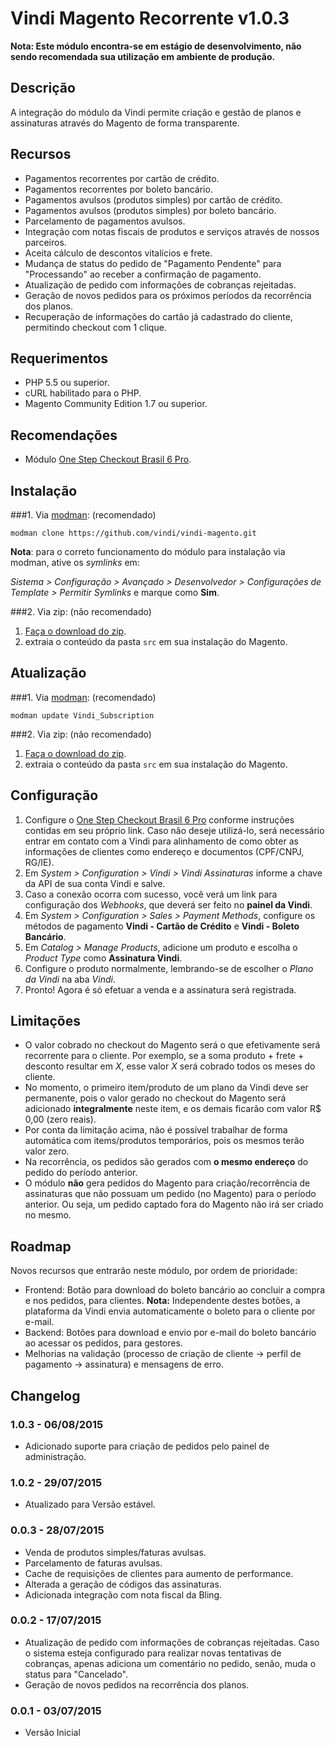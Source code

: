 # Vindi Magento Recorrente v1.0.3

**Nota: Este módulo encontra-se em estágio de desenvolvimento, não sendo recomendada sua utilização em ambiente de produção.**

## Descrição
A integração do módulo da Vindi permite criação e gestão de planos e assinaturas através do Magento de forma transparente.

## Recursos
- Pagamentos recorrentes por cartão de crédito.
- Pagamentos recorrentes por boleto bancário.
- Pagamentos avulsos (produtos simples) por cartão de crédito.
- Pagamentos avulsos (produtos simples) por boleto bancário.
- Parcelamento de pagamentos avulsos.
- Integração com notas fiscais de produtos e serviços através de nossos parceiros.
- Aceita cálculo de descontos vitalícios e frete.
- Mudança de status do pedido de "Pagamento Pendente" para "Processando" ao receber a confirmação de pagamento.
- Atualização de pedido com informações de cobranças rejeitadas.
- Geração de novos pedidos para os próximos períodos da recorrência dos planos.
- Recuperação de informações do cartão já cadastrado do cliente, permitindo checkout com 1 clique.

## Requerimentos
- PHP 5.5 ou superior.
- cURL habilitado para o PHP.
- Magento Community Edition 1.7 ou superior.

## Recomendações
- Módulo [One Step Checkout Brasil 6 Pro](https://github.com/deivisonarthur/OSC-Magento-Brasil-6-Pro).

## Instalação
###1. Via [modman](https://github.com/colinmollenhour/modman): (recomendado)
```
modman clone https://github.com/vindi/vindi-magento.git
```

**Nota**: para o correto funcionamento do módulo para instalação via modman, ative os *symlinks* em:

*Sistema > Configuração > Avançado > Desenvolvedor > Configurações de Template > Permitir Symlinks* e marque como **Sim**.

###2. Via zip: (não recomendado)
1. [Faça o download do zip](https://github.com/vindi/vindi-magento/archive/master.zip).
2. extraia o conteúdo da pasta `src` em sua instalação do Magento.

## Atualização
###1. Via [modman](https://github.com/colinmollenhour/modman): (recomendado)
```
modman update Vindi_Subscription
```
###2. Via zip: (não recomendado)
1. [Faça o download do zip](https://github.com/vindi/vindi-magento/archive/master.zip).
2. extraia o conteúdo da pasta `src` em sua instalação do Magento.

## Configuração
1. Configure o [One Step Checkout Brasil 6 Pro](https://github.com/deivisonarthur/OSC-Magento-Brasil-6-Pro) conforme instruções contidas em seu próprio link.
Caso não deseje utilizá-lo, será necessário entrar em contato com a Vindi para alinhamento de como obter as informações de clientes como endereço e documentos (CPF/CNPJ, RG/IE).
1. Em *System > Configuration > Vindi > Vindi Assinaturas*  informe a chave da API de sua conta Vindi e salve.
1. Caso a conexão ocorra com sucesso, você verá um link para configuração dos *Webhooks*, que deverá ser feito no **painel da Vindi**.
1. Em *System > Configuration > Sales > Payment Methods*, configure os métodos de pagamento **Vindi - Cartão de Crédito**  e **Vindi - Boleto Bancário**.
1. Em *Catalog > Manage Products*, adicione um produto e escolha o *Product Type* como **Assinatura Vindi**.
1. Configure o produto normalmente, lembrando-se de escolher o *Plano da Vindi* na aba *Vindi*.
1. Pronto! Agora é só efetuar a venda e a assinatura será registrada.

## Limitações
- O valor cobrado no checkout do Magento será o que efetivamente será recorrente para o cliente.
Por exemplo, se a soma produto + frete + desconto resultar em *X*, esse valor *X* será cobrado todos os meses do cliente.
- No momento, o primeiro item/produto de um plano da Vindi deve ser permanente, pois o valor gerado no checkout do Magento será adicionado **integralmente** neste item,
e os demais ficarão com valor R$ 0,00 (zero reais).
- Por conta da limitação acima, não é possível trabalhar de forma automática com items/produtos temporários, pois os mesmos terão valor zero.
- Na recorrência, os pedidos são gerados com **o mesmo endereço** do pedido do período anterior.
- O módulo **não** gera pedidos do Magento para criação/recorrência de assinaturas que não possuam um pedido (no Magento) para o período anterior.
Ou seja, um pedido captado fora do Magento não irá ser criado no mesmo.

## Roadmap
Novos recursos que entrarão neste módulo, por ordem de prioridade:

- Frontend: Botão para download do boleto bancário ao concluir a compra e nos pedidos, para clientes.
**Nota:** Independente destes botões, a plataforma da Vindi envia automaticamente o boleto para o cliente por e-mail.
- Backend: Botões para download e envio por e-mail do boleto bancário ao acessar os pedidos, para gestores.
- Melhorias na validação (processo de criação de cliente -> perfil de pagamento -> assinatura) e mensagens de erro.

## Changelog

### 1.0.3 - 06/08/2015
- Adicionado suporte para criação de pedidos pelo painel de administração.

### 1.0.2 - 29/07/2015
- Atualizado para Versão estável.

### 0.0.3 - 28/07/2015
- Venda de produtos simples/faturas avulsas.
- Parcelamento de faturas avulsas.
- Cache de requisições de clientes para aumento de performance.
- Alterada a geração de códigos das assinaturas.
- Adicionada integração com nota fiscal da Bling.

### 0.0.2 - 17/07/2015
- Atualização de pedido com informações de cobranças rejeitadas. Caso o sistema esteja configurado para realizar
novas tentativas de cobranças, apenas adiciona um comentário no pedido, senão, muda o status para "Cancelado".
- Geração de novos pedidos na recorrência dos planos.

### 0.0.1 - 03/07/2015
- Versão Inicial
